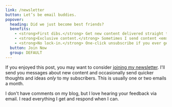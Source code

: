 ```yaml
---
link: /newsletter
button: Let’s be email buddies.
popover:
  heading: Did we just become best friends?
  benefits:
    - <strong>First dibs.</strong> Get new content delivered straight to your inbox.
    - <strong>Exclusive content.</strong> Sometimes I send content <em>only</em> to subscribers.
    - <strong>No lock-in.</strong> One-click unsubscribe if you ever get sick of my shit.
  button: Join Now
  group: DEFAULT
---
```


If you enjoyed this post, you may want to consider <a class="js--open-popover" href="/newsletter">joining my newsletter</a>. I'll send you messages about new content and occasionally send quicker thoughts and ideas _only_ to my subscribers. This is usually one or two emails a month.

I don't have comments on my blog, but I love hearing your feedback via email. I read everything I get and respond when I can.
